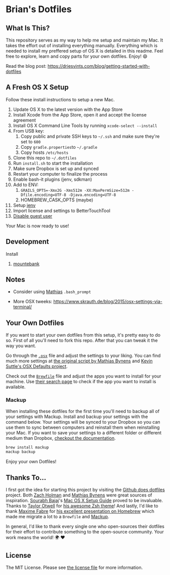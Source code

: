 # Brian's Dotfiles

## What Is This?

This repository serves as my way to help me setup and maintain my Mac. It takes the effort out of installing everything manually. Everything which is needed to install my preffered setup of OS X is detailed in this readme. Feel free to explore, learn and copy parts for your own dotfiles. Enjoy! :smile:

Read the blog post: https://driesvints.com/blog/getting-started-with-dotfiles

## A Fresh OS X Setup

Follow these install instructions to setup a new Mac.

1. Update OS X to the latest version with the App Store
1. Install Xcode from the App Store, open it and accept the license agreement
1. Install OS X Command Line Tools by running `xcode-select --install`
1. From USB key:
   1. Copy public and private SSH keys to `~/.ssh` and make sure they're set to `600`
   1. Copy `gradle.properties`to `~/.gradle`
   1. Copy hosts `/etc/hosts`
1. Clone this repo to `~/.dotfiles`
1. Run `install.sh` to start the installation
1. Make sure Dropbox is set up and synced
1. Restart your computer to finalize the process
1. Enable bash-it plugins (jenv, sdkman)
1. Add to ENV:
    1. `GRAILS_OPTS=-Xmx2G -Xms512m -XX:MaxPermSize=512m -Dfile.encoding=UTF-8 -Djava.encoding=UTF-8`
    1. HOMEBREW_CASK_OPTS (maybe)
1. Setup [jenv](http://www.jenv.be/)
1. Import license and settings to BetterTouchTool
1. [Disable guest user](http://apple.stackexchange.com/questions/169980/how-to-disable-that-guest-user-from-appearing-at-the-os-x-10-8-5-login-screen)

Your Mac is now ready to use!

## Development

Install

1. [mountebank](http://www.mbtest.org/docs/install)


## Notes
* Consider using [Mathias](https://github.com/mathiasbynens/dotfiles) `.bash_prompt`

* More OSX tweeks: https://www.skrauth.de/blog/2015/osx-settings-via-terminal/


## Your Own Dotfiles

If you want to start your own dotfiles from this setup, it's pretty easy to do so. First of all you'll need to fork this repo. After that you can tweak it the way you want.

Go through the [`.osx`](./.osx) file and adjust the settings to your liking. You can find much more settings at [the original script by Mathias Bynens](https://github.com/mathiasbynens/dotfiles/blob/master/.osx) and [Kevin Suttle's OSX Defaults project](https://github.com/kevinSuttle/OSXDefaults).

Check out the [`Brewfile`](./Brewfile) file and adjust the apps you want to install for your machine. Use [their search page](https://caskroom.github.io/search) to check if the app you want to install is available.

### Mackup
When installing these dotfiles for the first time you'll need to backup all of your settings with Mackup. Install and backup your settings with the command below. Your settings will be synced to your Dropbox so you can use them to sync between computers and reinstall them when reinstalling your Mac. If you want to save your settings to a different folder or different medium than Dropbox, [checkout the documentation](https://github.com/lra/mackup#supported-storages).

```bash
brew install mackup
mackup backup
```


Enjoy your own Dotfiles!

## Thanks To...

I first got the idea for starting this project by visiting the [Github does dotfiles](https://dotfiles.github.io/) project. Both [Zach Holman](https://github.com/holman/dotfiles) and [Mathias Bynens](https://github.com/mathiasbynens/dotfiles) were great sources of inspiration. [Sourabh Bajaj](https://twitter.com/sb2nov/)'s [Mac OS X Setup Guide](http://sourabhbajaj.com/mac-setup/) proved to be invaluable. Thanks to [Taylor Otwell](https://twitter.com/taylorotwell) for [his awesome Zsh theme](https://github.com/taylorotwell/shell)! And lastly, I'd like to thank [Maxime Fabre](https://twitter.com/anahkiasen) for [his excellent presentation on Homebrew](https://speakerdeck.com/anahkiasen/a-storm-homebrewin) which made me migrate a lot to a `Brewfile` and [Mackup](https://github.com/lra/mackup).

In general, I'd like to thank every single one who open-sources their dotfiles for their effort to contribute something to the open-source community. Your work means the world! :earth_africa: :heart:

## License

The MIT License. Please see [the license file](license.md) for more information.
